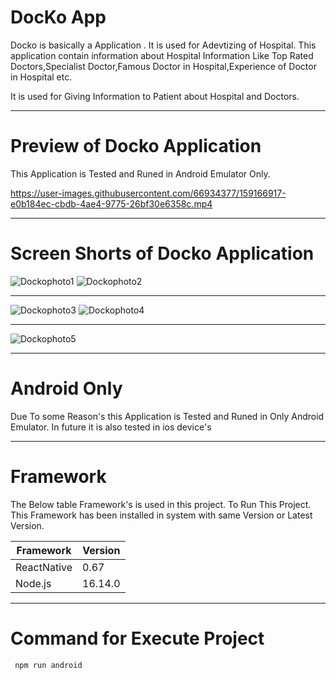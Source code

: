 # DocKo App

Docko is basically a Application . It is used for Adevtizing of Hospital. This application contain information about Hospital Information Like Top Rated Doctors,Specialist
Doctor,Famous Doctor in Hospital,Experience of Doctor in Hospital etc.

It is used for Giving Information to Patient about Hospital and Doctors.

---

# Preview of Docko Application 

This Application is Tested and Runed in Android Emulator Only.

https://user-images.githubusercontent.com/66934377/159166917-e0b184ec-cbdb-4ae4-9775-26bf30e6358c.mp4

---

# Screen Shorts of Docko Application

![Dockophoto1](https://user-images.githubusercontent.com/66934377/159167359-34d54913-ca6c-4119-b084-0af67f09263b.png)
![Dockophoto2](https://user-images.githubusercontent.com/66934377/159167366-91f62e79-c054-44a7-a930-44a6b9a92ed0.png)

---

![Dockophoto3](https://user-images.githubusercontent.com/66934377/159167369-da9287d5-b3ca-4823-9ec9-4f6b3b2a7be9.png)
![Dockophoto4](https://user-images.githubusercontent.com/66934377/159167373-79ce56ab-cd61-48e7-b1e3-14dbfa92314c.png)

---

![Dockophoto5](https://user-images.githubusercontent.com/66934377/159167380-b112028c-be50-42c7-b963-9d2e6c7d88fa.png)

---

# Android Only

Due To some Reason's this Application is Tested and Runed in Only Android Emulator. In future it is also tested in ios device's

---

# Framework 

The Below table Framework's is used in this project. To Run This Project. This Framework has been installed in system with same Version or Latest Version.

| Framework  | Version |
| ------------- | ------------- |
| ReactNative  | 0.67  |
| Node.js  | 16.14.0  |

---

# Command for Execute Project

```bash
 npm run android
```

